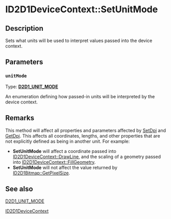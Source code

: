 # ID2D1DeviceContext::SetUnitMode

## Description

Sets what units will be used to interpret values passed into the device context.

## Parameters

### `unitMode`

Type: **[D2D1_UNIT_MODE](https://learn.microsoft.com/windows/desktop/api/d2d1_1/ne-d2d1_1-d2d1_unit_mode)**

An enumeration defining how passed-in units will be interpreted by the device context.

## Remarks

This method will affect all properties and parameters affected by [SetDpi](https://learn.microsoft.com/windows/desktop/api/d2d1/nf-d2d1-id2d1rendertarget-setdpi)
and [GetDpi](https://learn.microsoft.com/windows/desktop/api/d2d1/nf-d2d1-id2d1rendertarget-getdpi). This affects all coordinates, lengths, and other properties that are
not explicitly defined as being in another unit. For example:

* **SetUnitMode** will affect a coordinate passed
  into [ID2D1DeviceContext::DrawLine](https://learn.microsoft.com/windows/desktop/api/d2d1/nf-d2d1-id2d1rendertarget-drawline), and the scaling of a
  geometry passed into [ID2D1DeviceContext::FillGeometry](https://learn.microsoft.com/windows/desktop/api/d2d1/nf-d2d1-id2d1rendertarget-fillgeometry).
* **SetUnitMode** will not affect the value
  returned by [ID2D1Bitmap::GetPixelSize](https://learn.microsoft.com/windows/desktop/api/d2d1/nf-d2d1-id2d1bitmap-getpixelsize).

## See also

[D2D1_UNIT_MODE](https://learn.microsoft.com/windows/desktop/api/d2d1_1/ne-d2d1_1-d2d1_unit_mode)

[ID2D1DeviceContext](https://learn.microsoft.com/windows/desktop/api/d2d1_1/nn-d2d1_1-id2d1devicecontext)